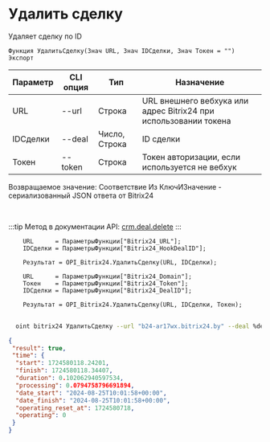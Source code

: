 ﻿---
sidebar_position: 2
---

# Удалить сделку
 Удаляет сделку по ID



`Функция УдалитьСделку(Знач URL, Знач IDСделки, Знач Токен = "") Экспорт`

  | Параметр | CLI опция | Тип | Назначение |
  |-|-|-|-|
  | URL | --url | Строка | URL внешнего вебхука или адрес Bitrix24 при использовании токена |
  | IDСделки | --deal | Число, Строка | ID сделки |
  | Токен | --token | Строка | Токен авторизации, если используется не вебхук |

  
  Возвращаемое значение:   Соответствие Из КлючИЗначение - сериализованный JSON ответа от Bitrix24

<br/>

:::tip
Метод в документации API: [crm.deal.delete](https://dev.1c-bitrix.ru/rest_help/crm/cdeals/crm_deal_delete.php)
:::
<br/>


```bsl title="Пример кода"
    URL      = ПараметрыФункции["Bitrix24_URL"];
    IDСделки = ПараметрыФункции["Bitrix24_HookDealID"];

    Результат = OPI_Bitrix24.УдалитьСделку(URL, IDСделки);

    URL      = ПараметрыФункции["Bitrix24_Domain"];
    Токен    = ПараметрыФункции["Bitrix24_Token"];
    IDСделки = ПараметрыФункции["Bitrix24_DealID"];

    Результат = OPI_Bitrix24.УдалитьСделку(URL, IDСделки, Токен);
```



```sh title="Пример команды CLI"
    
  oint bitrix24 УдалитьСделку --url "b24-ar17wx.bitrix24.by" --deal %deal% --token "6476c766006e9f06006b12e400000001000..."

```

```json title="Результат"
{
 "result": true,
 "time": {
  "start": 1724580118.24201,
  "finish": 1724580118.34407,
  "duration": 0.102062940597534,
  "processing": 0.0794758796691894,
  "date_start": "2024-08-25T10:01:58+00:00",
  "date_finish": "2024-08-25T10:01:58+00:00",
  "operating_reset_at": 1724580718,
  "operating": 0
 }
}
```
